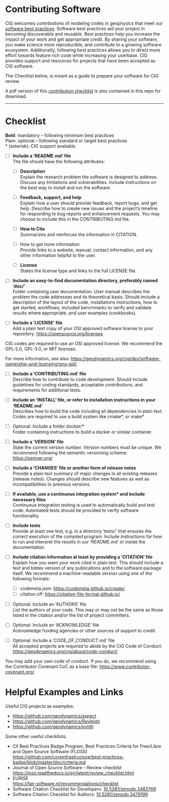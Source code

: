 # Contributing Software

CIG welcomes contributions of modeling codes in geophysics that meet our [software best practices](https://geodynamics.org/software/software-bp). Software best practices aid your project in becoming discoverable and reusable. Best practices help you increase the impact of your work and get appropriate credit. By sharing your software, you make science more reproducible, and contribute to a growing software ecosystem. Additionally, following best practices allows you to direct more effort towards feature rich code while increasing your userbase. CIG provides support and resources for projects that have been accepted as CIG software.

The Checklist below, is meant as a guide to prepare your software for CIG review.

A pdf version of this [contribution checklist](ContributingChecklist.pdf) is also contained in this repo for download.

---
# Checklist

**Bold**: mandatory – following minimum best practices  
Plain: optional – following standard or target best practices  
\* (asterisk): CIG support available.

- [ ] **Include a ‘README.md’ file**  
The file should have the following attributes:

  - [ ] **Description**  
Explain the research problem the software is designed to address.  Discuss any limitations and vulnerabilities. Include instructions on the best way to install and run the software.

  - [ ] **Feedback, support, and help**  
Explain how a user should provide feedback, report bugs, and get help. Describe how to create new issues and the project’s timeline for responding to bug reports and enhancement requests. You may choose to include this in the CONTRIBUTING.md file.

  - [ ] **How to Cite**  
Summarizes and reinforces the information in CITATION.

  - [ ] How to get more information  
Provide links to a website, manual, contact information, and any other information helpful to the user.

  - [ ] **License**  
States the license type and links to the full LICENSE file.

- [ ] **Include an easy-to-find documentation directory, preferably named ‘doc/’**  
Folder containing user documentation. User manual describes the problem the code addresses and its theoretical basis.  Should include a description of the layout of the code, installations instructions, how to get started, workflows, included benchmarks to verify and validate results where appropriate, and user examples (cookbooks).

- [ ] **Include a ‘LICENSE’ file**  
Add a plain text copy of your OSI approved software license to your repository: https://opensource.org/licenses

CIG codes are required to use an OSI approved license. We recommend the GPL-2.0, GPL-3.0, or MIT licenses.

For more information, see also:
https://geodynamics.org/cig/dev/software-ownership-and-licensing/gnu-gpl/

- [ ] **Include a ‘CONTRIBUTING.md’ file**  
Describe how to contribute to code development.  Should include guidelines for coding standards, acceptable contributions, and requirements for additional tests.

- [ ] **Include an ‘INSTALL’ file, or refer to installation instructions in your ‘README.md’**  
Describes how to build the code including all dependencies in plain text. Codes are required to use a build system like cmake\*, or make\*

- [ ]	Optional: Include a folder docker/\*  
Folder containing instructions to build a docker or similar container.

- [ ] **Include a ‘VERSION’ file**  
State the current version number. Version numbers must be unique. We recommend following the semantic versioning scheme: https://semver.org/

- [ ] **Include a ‘CHANGES’ file or another form of release notes**  
Provide a plain text summary of major changes in all existing releases (release notes). Changes should describe new features as well as incompatibilities to previous versions.

- [ ] **If available, use a continuous integration system\* and include necessary files**  
Continuous integration testing is used to automatically build and test code.  Automated tests should be provided to verify software functionality.

- [ ] **Include tests**  
Provide at least one test, e.g. in a directory ‘tests/’ that ensures the correct execution of the compiled program. Include instructions for how to run and interpret the results in our ‘README.md’ or inside the documentation.

- [ ] **Include citation information at least by providing a ‘CITATION’ file**  
Explain how you want your work cited in plain text.  This should include a text and bibtex version of any publications and to the software package itself.
We recommend a machine-readable version using one of the following formats:  
  - [ ] codemeta.json:
https://codemeta.github.io/create/  
  - [ ] citation.cff:
https://citation-file-format.github.io/

- [ ] Optional: Include an ‘AUTHORS’ file  
List the authors of your code. This may or may not be the same as those listed in the citation and/or the list of project committers.

- [ ] Optional: Include an ‘ACKNOWLEDGE’ file  
Acknowledge funding agencies or other sources of support to credit.

- [ ] Optional: Include a ‘CODE_OF_CONDUCT.md’ file  
All accepted projects  are required to abide by the CIG Code of Conduct:
https://geodynamics.org/cig/about/code-conduct/

You may add your own code of conduct. If you do, we recommend using the Contributor Covenant CoC as a base file:
https://www.contributor-covenant.org/

# Helpful Examples and Links

Useful CIG projects as examples:
* https://github.com/geodynamics/aspect
* https://github.com/geodynamics/Rayleigh
* https://github.com/geodynamics/pylith

Some other useful checklists:
* CII Best Practices Badge Program, Best Practices Criteria for Free/Libre and Open Source Software (FLOSS)  
	https://github.com/coreinfrastructure/best-practices-badge/blob/master/doc/criteria.md
* Journal of Open Source Software – Review checklist  
	https://joss.readthedocs.io/en/latest/review_checklist.html
* EURISE  
	https://fair-software.nl/recommendations/checklist
* Software Citation Checklist for Developers:
  [10.5281/zenodo.3482769](https://zenodo.org/record/3482769#.YOdSGBNKhqs)
* Software Citation Checklist for Authors:
  [10.5281/zenodo.3479199](https://zenodo.org/record/3479199#.YOdR1RNKhqs)
